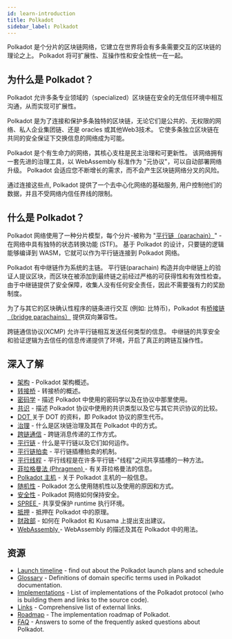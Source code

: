 ```yaml
---
id: learn-introduction
title: Polkadot
sidebar_label: Polkadot
---
```


Polkadot 是个分片的区块链网络，它建立在世界将会有多条需要交互的区块链的理论之上。 Polkadot 将可扩展性、互操作性和安全性统一在一起。

## 为什么是 Polkadot？

Polkadot 允许多条专业领域的（specialized）区块链在安全的无信任环境中相互沟通，从而实现可扩展性。

Polkadot 是为了连接和保护多条独特的区块链，无论它们是公共的、无权限的网络、私人企业集团链、还是 oracles 或其他Web3技术。 它使多条独立区块链在共同的安全保证下交换信息的网络成为可能。

Polkadot 是个有生命力的网络，其核心支柱是民主治理和可更新性。 该网络拥有一套先进的治理工具，以 WebAssembly 标准作为 "元协议"，可以自动部署网络升级。 Polkadot 会适应您不断增长的需求，而不会产生区块链网络分叉的风险。

通过连接这些点, Polkadot 提供了一个去中心化网络的基础服务, 用户控制他们的数据，并且不受网络内信任界线的限制。

## 什么是 Polkadot？

Polkadot 网络使用了一种分片模型，每个分片-被称为 "[平行链（parachain）](learn-parachains)" -在网络中具有独特的状态转换功能 (STF)。 基于 Polkadot 的设计，只要链的逻辑能够编译到 WASM，它就可以作为平行链连接到 Polkadot 网络。

Polkadot 有中继链作为系统的主链。 平行链(parachain) 构造并向中继链上的验证人提议区块，而区块在被添加到最终链之前经过严格的可获得性和有效性检查。 由于中继链提供了安全保障，收集人没有任何安全责任，因此不需要强有力的奖励制度。

为了与其它的区块确认性程序的链条进行交互 (例如: 比特币)，Polkadot 有[桥接链（bridge parachains）](learn-bridges) 提供双向兼容性。

跨链通信协议(XCMP) 允许平行链相互发送任何类型的信息。 中继链的共享安全和验证逻辑为去信任的信息传递提供了环境，开启了真正的跨链互操作性。

## 深入了解

- [架构](learn-architecture) - Polkadot 架构概述。
- [转接桥](learn-bridges) - 转接桥的概述。
- [密码学](learn-cryptography) - 描述 Polkadot 中使用的密码学以及在协议中那里使用。
- [共识](learn-consensus) - 描述 Polkadot 协议中使用的共识类型以及它与其它共识协议的比较。
- [ DOT ](learn-DOT) 关于 DOT 的资料，即 Polkadot 协议的原生代币。
- [治理](learn-governance) - 什么是区块链治理及其在 Polkadot 中的方式。
- [跨链通信](learn-crosschain) - 跨链消息传递的工作方式。
- [平行链](learn-parachains) - 什么是平行链以及它们如何运作。
- [平行链拍卖](learn-auction) - 平行链插槽拍卖的机制。
- [平行线程](learn-parathreads) - 平行线程是在许多平行链-"线程"之间共享插槽的一种方法。
- [ 菲拉格曼法 (Phragmen) ](learn-phragmen) - 有关菲拉格曼法的信息。
- [Polkadot 主机](learn-polkadot-host) - 关于 Polkadot 主机的一般信息。
- [随机性](learn-randomness) - Polkadot 怎么使用随机性以及使用的原因和方式。
- [安全性](learn-security) - Polkadot 网络如何保持安全。
- [ SPREE ](learn-spree)- 共享受保护 runtime 执行环境。
- [抵押](learn-staking) - 抵押在 Polkadot 中的原理。
- [财政部](learn-treasury) - 如何在 Polkadot 和 Kusama 上提出支出建议。
- [ WebAssembly ](learn-wasm) - WebAssembly 的描述及其在 Polkadot 中的用法。

## 资源

- [Launch timeline](learn-launch) - find out about the Polkadot launch plans and schedule
- [Glossary](glossary) - Definitions of domain specific terms used in Polkadot documentation.
- [Implementations](learn-implementations) - List of implementations of the Polkadot protocol (who is building them and links to the source code).
- [Links](learn-relevant-links) - Comprehensive list of external links.
- [Roadmap](learn-roadmap) - The implementation roadmap of Polkadot.
- [FAQ](faq) - Answers to some of the frequently asked questions about Polkadot.
